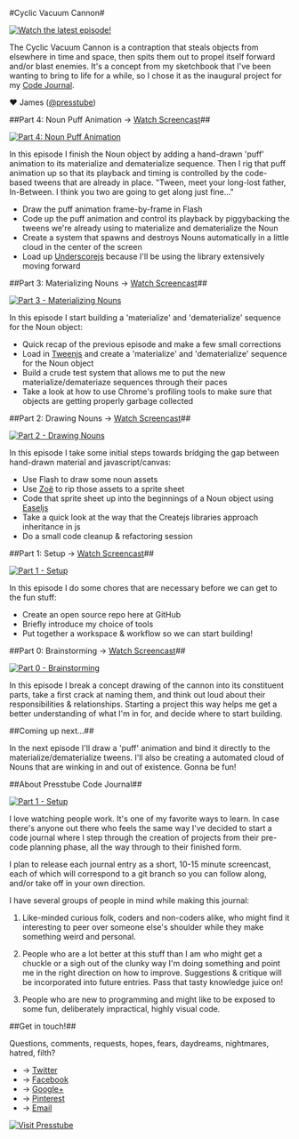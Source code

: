 



#Cyclic Vacuum Cannon#

[![Watch the latest episode!](http://presstube.com/cyclic-vacuum-cannon/img/cvc-dark-title-screen.jpg)](https://vimeo.com/53878161 "Watch the latest episode!")

The Cyclic Vacuum Cannon is a contraption that steals objects from elsewhere in time and space, then spits them out to propel itself forward and/or blast enemies. It's a concept from my sketchbook that I've been wanting to bring to life for a while, so I chose it as the inaugural project for my [Code Journal](#about-presstube-code-journal "About Presstube Code Journal").

<!-- You can find out more about the Cyclic Vacuum Cannon at [its other home at Presstube](http://presstube.com/cyclic-vacuum-cannon "Cyclic Vacuum Cannon at Presstube"). -->

♥ James ([@presstube](http://twitter.com/presstube "Presstube on Twitter"))




##Part 4: Noun Puff Animation → [Watch Screencast](https://vimeo.com/53878161 "Watch Part 4: Noun Puff Animation")##

[![Part 4: Noun Puff Animation](http://presstube.com/cyclic-vacuum-cannon/img/vimeo-screenshot-part-4.jpg)](https://vimeo.com/53878161 "Watch Part 4: Noun Puff Animation")

In this episode I finish the Noun object by adding a hand-drawn 'puff' animation to its materialize and dematerialize sequence. Then I rig that puff animation up so that its playback and timing is controlled by the code-based tweens that are already in place. "Tween, meet your long-lost father, In-Between. I think you two are going to get along just fine..."

- Draw the puff animation frame-by-frame in Flash
- Code up the puff animation and control its playback by piggybacking the tweens we're already using to materialize and dematerialize the Noun
- Create a system that spawns and destroys Nouns automatically in a little cloud in the center of the screen
- Load up [Underscorejs](http://underscorejs.org/ "Underscorejs") because I'll be using the library extensively moving forward





##Part 3: Materializing Nouns → [Watch Screencast](https://vimeo.com/53179569 "Watch Part 3: Materializing Nouns")##

[![Part 3 - Materializing Nouns](http://presstube.com/cyclic-vacuum-cannon/img/vimeo-screenshot-part-3.jpg)](https://vimeo.com/53179569 "Watch Part 3: Materializing Nouns")

In this episode I start building a 'materialize' and 'dematerialize' sequence for the Noun object:

- Quick recap of the previous episode and make a few small corrections
- Load in [Tweenjs](http://createjs.com/#!/TweenJS "Tweenjs") and create a 'materialize' and 'dematerialize' sequence for the Noun object
- Build a crude test system that allows me to put the new materialize/demateriaze sequences through their paces
- Take a look at how to use Chrome's profiling tools to make sure that objects are getting properly garbage collected





##Part 2: Drawing Nouns → [Watch Screencast](https://vimeo.com/50235100 "Watch Part 2: Drawing Nouns")##

[![Part 2 - Drawing Nouns](http://presstube.com/cyclic-vacuum-cannon/img/vimeo-screenshot-part-2.jpg)](https://vimeo.com/52880743 "Watch Part 2: Drawing Nouns")

In this episode I take some initial steps towards bridging the gap between hand-drawn material and javascript/canvas:

- Use Flash to draw some noun assets 
- Use [Zoë](http://createjs.com/#!/Zoe "Go get Zoë") to rip those assets to a sprite sheet
- Code that sprite sheet up into the beginnings of a Noun object using [Easeljs](http://createjs.com/#!/EaselJS "Go get Easeljs")
- Take a quick look at the way that the Createjs libraries approach inheritance in js
- Do a small code cleanup & refactoring session





##Part 1: Setup → [Watch Screencast](https://vimeo.com/50235100 "Watch Part 1: Setup")##

[![Part 1 - Setup](http://presstube.com/cyclic-vacuum-cannon/img/vimeo-screenshot-part-1.jpg)](https://vimeo.com/50235100 "Watch Part 1: Setup")

In this episode I do some chores that are necessary before we can get to the fun stuff: 

- Create an open source repo here at GitHub 
- Briefly introduce my choice of tools 
- Put together a workspace & workflow so we can start building!





##Part 0: Brainstorming → [Watch Screencast](https://vimeo.com/48454761 "Watch Part 0: Brainstorming on Vimeo")##

[![Part 0 - Brainstorming](http://presstube.com/cyclic-vacuum-cannon/img/vimeo-screenshot-part-0.jpg)](https://vimeo.com/48454761 "Watch Part 0: Brainstorming")

In this episode I break a concept drawing of the cannon into its constituent parts, take a first crack at naming them, and think out loud about their responsibilities & relationships. Starting a project this way helps me get a better understanding of what I'm in for, and decide where to start building.




##Coming up next...##

In the next episode I'll draw a 'puff' animation and bind it directly to the materialize/dematerialize tweens. I'll also be creating a automated cloud of Nouns that are winking in and out of existence. Gonna be fun!




##About Presstube Code Journal##

[![Part 1 - Setup](http://presstube.com/cyclic-vacuum-cannon/img/code-journal-dark-title-screen.jpg)](https://vimeo.com/50235100 "Watch Part 1: Setup")

I love watching people work. It's one of my favorite ways to learn. In case there's anyone out there who feels the same way I've decided to start a code journal where I step through the creation of projects from their pre-code planning phase, all the way through to their finished form.

I plan to release each journal entry as a short, 10-15 minute screencast, each of which will correspond to a git branch so you can follow along, and/or take off in your own direction.

I have several groups of people in mind while making this journal:

1. Like-minded curious folk, coders and non-coders alike, who might find it interesting to peer over someone else's shoulder while they make something weird and personal. 

2. People who are a lot better at this stuff than I am who might get a chuckle or a sigh out of the clunky way I'm doing something and point me in the right direction on how to improve. Suggestions & critique will be incorporated into future entries. Pass that tasty knowledge juice on!

3. People who are new to programming and might like to be exposed to some fun, deliberately impractical, highly visual code.




##Get in touch!##

Questions, comments, requests, hopes, fears, daydreams, nightmares, hatred, filth?

- → [Twitter](http://twitter.com/presstube "@Presstube on Twitter")  
- → [Facebook](http://www.facebook.com/presstubecom "Presstube on Facebook")  
- → [Google+](https://plus.google.com/106858098085928290587/posts "Presstube on Google+")  
- → [Pinterest](http://pinterest.com/presstube/ "Presstube on Pinterest")  
- → [Email](mailto:j@presstube.com "Email James Paterson")


[![Visit Presstube](http://presstube.com/cyclic-vacuum-cannon/img/pt_logo_black.png)](http://presstube.com "Visit Presstube")


